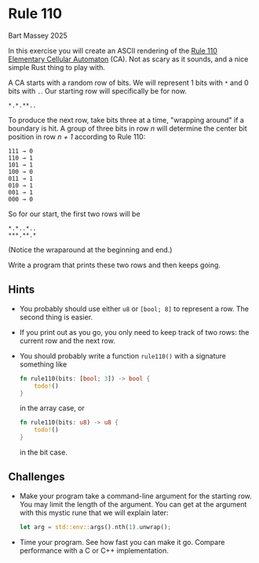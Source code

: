 # Rule 110
Bart Massey 2025

In this exercise you will create an ASCII rendering of the
[Rule 110](https://en.wikipedia.org/wiki/Rule_110)
[Elementary Cellular
Automaton](https://en.wikipedia.org/wiki/Elementary_cellular_automaton)
(CA). Not as scary as it sounds, and a nice simple Rust
thing to play with.


A CA starts with a random row of bits. We will represent 1
bits with `*` and 0 bits with `.`. Our starting
row will specifically be for now.

    *.*.**..

To produce the next row, take bits three at a time,
"wrapping around" if a boundary is hit.  A group of three
bits in row *n* will determine the center bit position in
row *n + 1* according to Rule 110:

    111 → 0
    110 → 1
    101 → 1
    100 → 0
    011 → 1
    010 → 1
    001 → 1
    000 → 0

So for our start, the first two rows will be

    *.*..*..
    ***.**.*

(Notice the wraparound at the beginning and end.)

Write a program that prints these two rows and then keeps
going.

## Hints

* You probably should use either `u8` or `[bool; 8]` to represent a row. 
  The second thing is easier.

* If you print out as you go, you only need to keep track of
  two rows: the current row and the next row.

* You should probably write a function `rule110()` with a
  signature something like
  ```rust
  fn rule110(bits: [bool; 3]) -> bool {
      todo!()
  }
  ```
  in the array case, or 
  ```rust
  fn rule110(bits: u8) -> u8 {
      todo!()
  }
  ```
  in the bit case.

## Challenges

* Make your program take a command-line argument for the
  starting row. You may limit the length of the argument.
  You can get at the argument with this mystic rune that we
  will explain later:

  ```rust
  let arg = std::env::args().nth(1).unwrap();
  ```

* Time your program. See how fast you can make it
  go. Compare performance with a C or C++ implementation.
